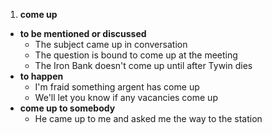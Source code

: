 1. **come up**
  + **to be mentioned or discussed**
    + The subject came up in conversation
    + The question is bound to come up at the meeting
    + The Iron Bank doesn't come up until after Tywin dies
  + **to happen**
    + I'm fraid something argent has come up
    + We'll let you know if any vacancies come up
  + **come up to somebody**
    + He came up to me and asked me the way to the station
